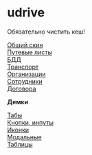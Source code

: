 # udrive
<p>Обязательно чистить кеш!</p>
<a href="https://uldalex.github.io/udrive/build/">Общий скин</a><br>
<a href="https://uldalex.github.io/udrive/build/waybill.html">Путевые листы</a><br>
<a href="https://uldalex.github.io/udrive/build/bdd.html">БДД</a><br>
<a href="https://uldalex.github.io/udrive/build/transport.html">Транспорт</a><br>
<a href="https://uldalex.github.io/udrive/build/company.html">Организации</a><br>
<a href="https://uldalex.github.io/udrive/build/workers.html">Сотрудники</a><br>
<a href="https://uldalex.github.io/udrive/build/contracts.html">Договора</a><br>
<p><b>Демки</b></p>
<a href="https://uldalex.github.io/udrive/build/demo-tabs.html">Табы</a><br>
<a href="https://uldalex.github.io/udrive/build/demo-buttons.html">Кнопки, инпуты</a><br>
<a href="https://uldalex.github.io/udrive/build/demo-icon.html">Иконки</a><br>
<a href="https://uldalex.github.io/udrive/build/demo-modal.html">Модальные</a><br>
<a href="https://uldalex.github.io/udrive/build/demo-table.html">Таблицы</a><br>
